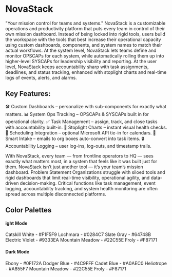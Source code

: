 # NovaStack
 "Your mission control for teams and systems."
NovaStack is a customizable operations and productivity platform that puts every team in control of their own mission dashboard. Instead of being locked into rigid tools, users build the workspace with the tools that best increase their operational capacity using custom dashboards, components, and system names to match their actual workflows.
At the system level, NovaStack lets teams define and monitor OPSCAPs for each system, while automatically rolling them up into higher-level SYSCAPs for leadership visibility and reporting.
At the user level, NovaStack keeps accountability sharp with task assignments, deadlines, and status tracking, enhanced with stoplight charts and real-time logs of events, alerts, and alarms.

## Key Features:
🛠 Custom Dashboards – personalize with sub-components for exactly what matters.
📊 System Ops Tracking – OPSCAPs & SYSCAPs built in for operational clarity.
✅ Task Management – assign, track, and close tasks with accountability built-in.
🚦 Stoplight Charts – instant visual health checks.
📅 Scheduling Integration – optional Microsoft API tie-in for calendars.
📧 Smart Intake – emails to org boxes auto-convert into task items.
🔒 Accountability Logging – user log-ins, log-outs, and timestamp trails.

With NovaStack, every team — from frontline operators to HQ — sees exactly what matters most, in a system that feels like it was built just for them.
NovaStack isn’t just another tool — it’s your team’s mission dashboard.
Problem Statement
Organizations struggle with siloed tools and rigid dashboards that limit real-time visibility, operational agility, and data-driven decision-making.  Critical functions like task management, event logging, accountability tracking, and system health monitoring are often spread across multiple disconnected platforms. 

## Color Palettes
#### ight Mode
Catskill White - #F1F5F9
Lochmara - #0284C7
Slate Gray - #64748B
Electric Violet - #9333EA
Mountain Meadow - #22C55E
Froly - #F87171

#### Dark Mode
Ebony - #0F172A
Dodger Blue - #4C9FFF
Cadet Blue - #A0AEC0
Heliotrope - #A855F7
Mountain Meadow - #22C55E
Froly - #F87171
